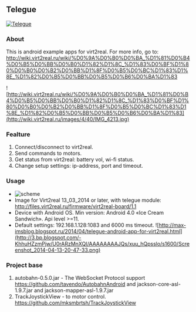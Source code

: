## Telegue
[![Telegue](http://img.youtube.com/vi/pe9sFdJ25Fc/0.jpg)](http://www.youtube.com/watch?v=pe9sFdJ25Fc)

### About
This is android example apps for virt2real.
For more info, go to: http://wiki.virt2real.ru/wiki/%D0%9A%D0%B0%D0%BA_%D1%81%D0%B4%D0%B5%D0%BB%D0%B0%D1%82%D1%8C_%D1%83%D0%BF%D1%80%D0%B0%D0%B2%D0%BB%D1%8F%D0%B5%D0%BC%D1%83%D1%8E_%D1%82%D0%B5%D0%BB%D0%B5%D0%B6%D0%BA%D1%83

![http://wiki.virt2real.ru/wiki/%D0%9A%D0%B0%D0%BA_%D1%81%D0%B4%D0%B5%D0%BB%D0%B0%D1%82%D1%8C_%D1%83%D0%BF%D1%80%D0%B0%D0%B2%D0%BB%D1%8F%D0%B5%D0%BC%D1%83%D1%8E_%D1%82%D0%B5%D0%BB%D0%B5%D0%B6%D0%BA%D1%83](http://wiki.virt2real.ru/images/4/40/IMG_4213.jpg)

### Fealture
1. Connect/disconnect to virt2real.
2. Send commands to motors.
3. Get status from virt2real: battery vol, wi-fi status.
4. Change setup settings: ip-address, port and timeout. 

### Usage
* ![scheme](http://wiki.virt2real.ru/images/6/69/Telegue.png)
* Image for Virt2real 13_03_2014 or later, with telegue module: http://files.virt2real.ru/firmware/virt2real-board/1.1
* Device with Android OS. Min version: Android 4.0 «Ice Cream Sandwich». Api level >=11.
* Default settings: 192.168.1.128:1083 and 6000 ms timeout.
![http://max-imsblog.blogspot.ru/2014/04/telegue-android-app-for-virt2real.html](http://3.bp.blogspot.com/-KhhuHZzmPjw/U0rARzMnXQI/AAAAAAAAJQs/xuu_hQpsslo/s1600/Screenshot_2014-04-13-20-47-33.png)
### Project base
1. autobahn-0.5.0.jar - The WebSocket Protocol support https://github.com/tavendo/AutobahnAndroid and jackson-core-asl-1.9.7.jar and jackson-mapper-asl-1.9.7.jar
2. TrackJoystickView - to motor control. https://github.com/mksmbrtsh/TrackJoystickView
